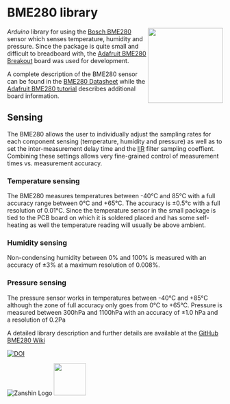 # BME280 library
<img src="https://github.com/SV-Zanshin/BME280/blob/master/Images/sensors_pinout.jpg" width="175" align="right"/> *Arduino* library for using the [Bosch BME280](https://www.bosch-sensortec.com/bst/products/all_products/bme280) sensor which senses temperature, humidity and pressure. Since the package is quite small and difficult to breadboard with, the [Adafruit BME280 Breakout](https://www.adafruit.com/product/2652) board was used for development.

A complete description of the BME280 sensor can be found in the [BME280 Datasheet](https://ae-bst.resource.bosch.com/media/_tech/media/datasheets/BST-BME280_DS001-11.pdf) while the [Adafruit BME280 tutorial](https://learn.adafruit.com/adafruit-bme280-humidity-barometric-pressure-temperature-sensor-breakout) describes additional board information.

## Sensing
The BME280 allows the user to individually adjust the sampling rates for each component sensing (temperature, humidity and pressure) as well as to set the inter-measurement delay time and the [IIR](https://en.wikipedia.org/wiki/Infinite_impulse_response) filter sampling coeffient. Combining these settings allows very fine-grained control of measurement times vs. measurement accuracy.

### Temperature sensing
The BME280 measures temperatures between -40°C and 85°C with a full accuracy range between 0°C and +65°C. The accuracy is ±0.5°c with a full resolution of 0.01°C. Since the temperature sensor in the small package is tied to the PCB board on which it is soldered placed and has some self-heating as well the temperature reading will usually be above ambient.
### Humidity sensing
Non-condensing humidity between 0% and 100% is measured with an accuracy of ±3% at a maximum resolution of 0.008%.
### Pressure sensing
The pressure sensor works in temperatures between -40°C and +85°C although the zone of full accuracy only goes from 0°C to +65°C. Pressure is measured between 300hPa and 1100hPa with an accuracy of ±1.0 hPa and a resolution of 0.2Pa

A detailed library description and further details are available at the [GitHub BME280 Wiki](https://github.com/SV-Zanshin/BME280/wiki)

[![DOI](https://www.zenodo.org/badge/98804600.svg)](https://www.zenodo.org/badge/latestdoi/98804600)

![Zanshin Logo](https://www.sv-zanshin.com/r/images/site/gif/zanshinkanjitiny.gif) <img src="https://www.sv-zanshin.com/r/images/site/gif/zanshintext.gif" width="75"/>
